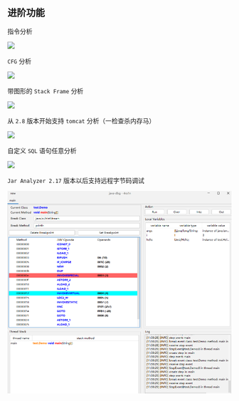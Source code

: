 ## 进阶功能

指令分析

![](../img/0006.png)

`CFG` 分析

![](../img/0007.png)

带图形的 `Stack Frame` 分析

![](../img/0008.png)

从 `2.8` 版本开始支持 `tomcat` 分析（一检查杀内存马）

![](../img/0017.png)

自定义 `SQL` 语句任意分析

![](../img/0014.png)

`Jar Analyzer 2.17` 版本以后支持远程字节码调试

![](../img/0035.png)

